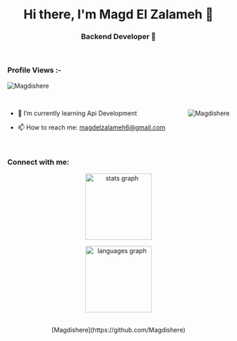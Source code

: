 <h1 align="center">Hi there, I'm Magd El Zalameh 👋</h1>
<h3 align="center">Backend Developer 🌟</h3>

<br>

<p align="right">
  <h3>Profile Views :-</h3> 
  <img src="https://komarev.com/ghpvc/?username=Magdishere&label=Profile%20views&color=0e75b6&style=flat"
    alt="Magdishere" /> 
</p>

<br>

<p><img align="right" src="[Your Animated GIF URL]" alt="Magdishere" /></p>

- 🌱 I’m currently learning Api Development

- 📫 How to reach me: <a href="https://mail.google.com/mail/?view=cm&fs=1&to=magdelzalameh6@gmail.com" rel="nofollow">magdelzalameh6@gmail.com</a>

<br>

<h3 align="left">Connect with me:</h3>
<div align="center" dir="auto">
<div>
 <a target="_blank" rel="noopener noreferrer nofollow" href="https://github.com/Magdishere">
  <img src="https://github-readme-stats.vercel.app/api?username=Magdishere&hide=contribs,prs&theme=dracula" height="150" alt="stats graph" style="max-width: 100%;">
</a>

  <a target="_blank" rel="noopener noreferrer nofollow" href="https://github.com/username"><img src="https://github-readme-stats.vercel.app/api/top-langs?locale=en&amp;hide_title=false&amp;layout=compact&amp;card_width=320&amp;langs_count=5&amp;theme=dracula&amp;hide_border=false&amp;username=Magdishere" height="150" alt="languages graph" style="max-width: 100%;"></a>
</div>

<br>
[Magdishere](https://github.com/Magdishere)
